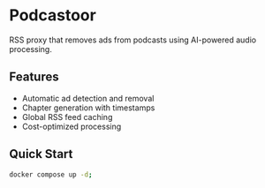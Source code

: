 # Podcastoor

RSS proxy that removes ads from podcasts using AI-powered audio processing.

## Features
- Automatic ad detection and removal
- Chapter generation with timestamps
- Global RSS feed caching
- Cost-optimized processing

## Quick Start
```bash
docker compose up -d;
```
